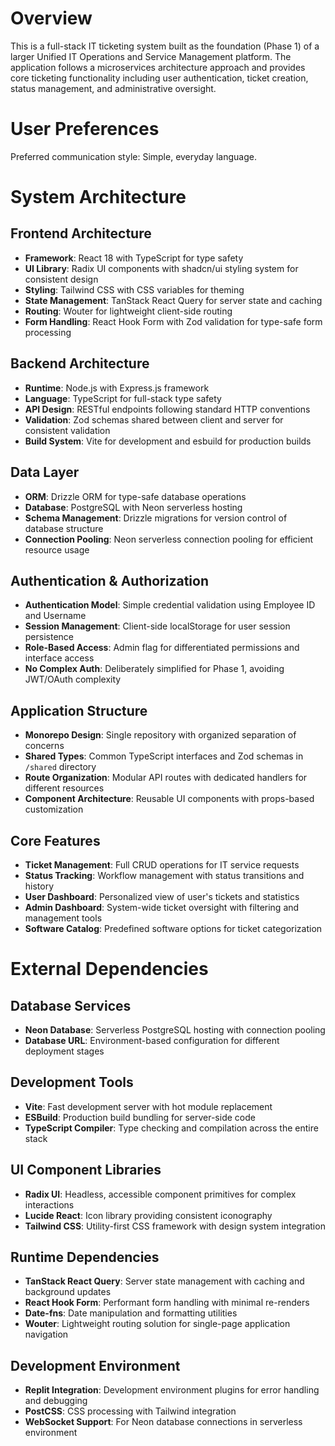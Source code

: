 # Overview

This is a full-stack IT ticketing system built as the foundation (Phase 1) of a larger Unified IT Operations and Service Management platform. The application follows a microservices architecture approach and provides core ticketing functionality including user authentication, ticket creation, status management, and administrative oversight.

# User Preferences

Preferred communication style: Simple, everyday language.

# System Architecture

## Frontend Architecture
- **Framework**: React 18 with TypeScript for type safety
- **UI Library**: Radix UI components with shadcn/ui styling system for consistent design
- **Styling**: Tailwind CSS with CSS variables for theming
- **State Management**: TanStack React Query for server state and caching
- **Routing**: Wouter for lightweight client-side routing
- **Form Handling**: React Hook Form with Zod validation for type-safe form processing

## Backend Architecture
- **Runtime**: Node.js with Express.js framework
- **Language**: TypeScript for full-stack type safety
- **API Design**: RESTful endpoints following standard HTTP conventions
- **Validation**: Zod schemas shared between client and server for consistent validation
- **Build System**: Vite for development and esbuild for production builds

## Data Layer
- **ORM**: Drizzle ORM for type-safe database operations
- **Database**: PostgreSQL with Neon serverless hosting
- **Schema Management**: Drizzle migrations for version control of database structure
- **Connection Pooling**: Neon serverless connection pooling for efficient resource usage

## Authentication & Authorization
- **Authentication Model**: Simple credential validation using Employee ID and Username
- **Session Management**: Client-side localStorage for user session persistence
- **Role-Based Access**: Admin flag for differentiated permissions and interface access
- **No Complex Auth**: Deliberately simplified for Phase 1, avoiding JWT/OAuth complexity

## Application Structure
- **Monorepo Design**: Single repository with organized separation of concerns
- **Shared Types**: Common TypeScript interfaces and Zod schemas in `/shared` directory
- **Route Organization**: Modular API routes with dedicated handlers for different resources
- **Component Architecture**: Reusable UI components with props-based customization

## Core Features
- **Ticket Management**: Full CRUD operations for IT service requests
- **Status Tracking**: Workflow management with status transitions and history
- **User Dashboard**: Personalized view of user's tickets and statistics
- **Admin Dashboard**: System-wide ticket oversight with filtering and management tools
- **Software Catalog**: Predefined software options for ticket categorization

# External Dependencies

## Database Services
- **Neon Database**: Serverless PostgreSQL hosting with connection pooling
- **Database URL**: Environment-based configuration for different deployment stages

## Development Tools
- **Vite**: Fast development server with hot module replacement
- **ESBuild**: Production build bundling for server-side code
- **TypeScript Compiler**: Type checking and compilation across the entire stack

## UI Component Libraries
- **Radix UI**: Headless, accessible component primitives for complex interactions
- **Lucide React**: Icon library providing consistent iconography
- **Tailwind CSS**: Utility-first CSS framework with design system integration

## Runtime Dependencies
- **TanStack React Query**: Server state management with caching and background updates
- **React Hook Form**: Performant form handling with minimal re-renders
- **Date-fns**: Date manipulation and formatting utilities
- **Wouter**: Lightweight routing solution for single-page application navigation

## Development Environment
- **Replit Integration**: Development environment plugins for error handling and debugging
- **PostCSS**: CSS processing with Tailwind integration
- **WebSocket Support**: For Neon database connections in serverless environment